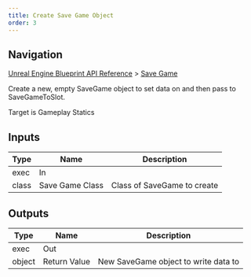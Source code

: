 ```yaml
---
title: Create Save Game Object
order: 3
---
```

## Navigation

[Unreal Engine Blueprint API Reference](https://dev.epicgames.com/documentation/en-us/unreal-engine/BlueprintAPI) > [Save Game](https://dev.epicgames.com/documentation/en-us/unreal-engine/BlueprintAPI/SaveGame)

Create a new, empty SaveGame object to set data on and then pass to SaveGameToSlot.

Target is Gameplay Statics

## Inputs

| Type | Name | Description |
| --- | --- | --- |
| exec | In |  |
| class | Save Game Class | Class of SaveGame to create |

## Outputs

| Type | Name | Description |
| --- | --- | --- |
| exec | Out |  |
| object | Return Value | New SaveGame object to write data to |
